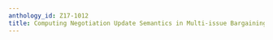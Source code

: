 ```yaml
---
anthology_id: Z17-1012
title: Computing Negotiation Update Semantics in Multi-issue Bargaining Dialogues
---
```


